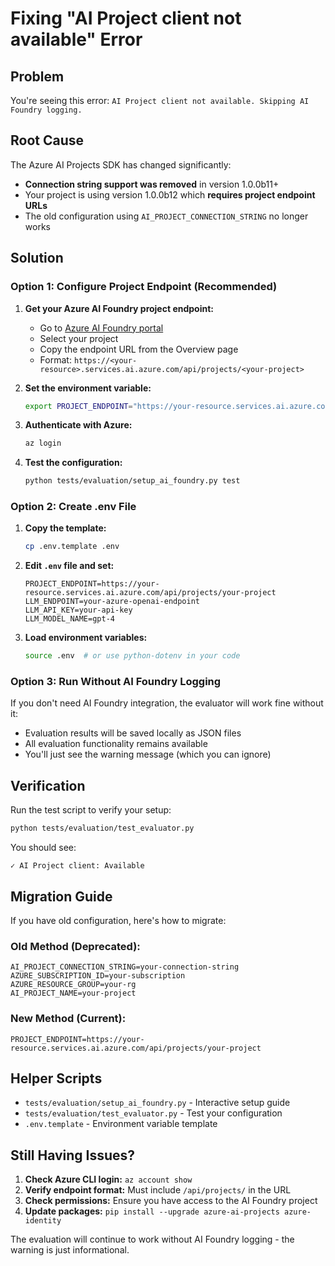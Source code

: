 # Fixing "AI Project client not available" Error

## Problem
You're seeing this error: `AI Project client not available. Skipping AI Foundry logging.`

## Root Cause
The Azure AI Projects SDK has changed significantly:
- **Connection string support was removed** in version 1.0.0b11+
- Your project is using version 1.0.0b12 which **requires project endpoint URLs**
- The old configuration using `AI_PROJECT_CONNECTION_STRING` no longer works

## Solution

### Option 1: Configure Project Endpoint (Recommended)

1. **Get your Azure AI Foundry project endpoint:**
   - Go to [Azure AI Foundry portal](https://ai.azure.com)
   - Select your project
   - Copy the endpoint URL from the Overview page
   - Format: `https://<your-resource>.services.ai.azure.com/api/projects/<your-project>`

2. **Set the environment variable:**
   ```bash
   export PROJECT_ENDPOINT="https://your-resource.services.ai.azure.com/api/projects/your-project"
   ```

3. **Authenticate with Azure:**
   ```bash
   az login
   ```

4. **Test the configuration:**
   ```bash
   python tests/evaluation/setup_ai_foundry.py test
   ```

### Option 2: Create .env File

1. **Copy the template:**
   ```bash
   cp .env.template .env
   ```

2. **Edit `.env` file and set:**
   ```env
   PROJECT_ENDPOINT=https://your-resource.services.ai.azure.com/api/projects/your-project
   LLM_ENDPOINT=your-azure-openai-endpoint
   LLM_API_KEY=your-api-key
   LLM_MODEL_NAME=gpt-4
   ```

3. **Load environment variables:**
   ```bash
   source .env  # or use python-dotenv in your code
   ```

### Option 3: Run Without AI Foundry Logging

If you don't need AI Foundry integration, the evaluator will work fine without it:
- Evaluation results will be saved locally as JSON files
- All evaluation functionality remains available
- You'll just see the warning message (which you can ignore)

## Verification

Run the test script to verify your setup:
```bash
python tests/evaluation/test_evaluator.py
```

You should see:
```
✓ AI Project client: Available
```

## Migration Guide

If you have old configuration, here's how to migrate:

### Old Method (Deprecated):
```env
AI_PROJECT_CONNECTION_STRING=your-connection-string
AZURE_SUBSCRIPTION_ID=your-subscription
AZURE_RESOURCE_GROUP=your-rg
AI_PROJECT_NAME=your-project
```

### New Method (Current):
```env
PROJECT_ENDPOINT=https://your-resource.services.ai.azure.com/api/projects/your-project
```

## Helper Scripts

- `tests/evaluation/setup_ai_foundry.py` - Interactive setup guide
- `tests/evaluation/test_evaluator.py` - Test your configuration
- `.env.template` - Environment variable template

## Still Having Issues?

1. **Check Azure CLI login:** `az account show`
2. **Verify endpoint format:** Must include `/api/projects/` in the URL
3. **Check permissions:** Ensure you have access to the AI Foundry project
4. **Update packages:** `pip install --upgrade azure-ai-projects azure-identity`

The evaluation will continue to work without AI Foundry logging - the warning is just informational.
